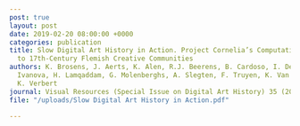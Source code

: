 ```yaml
---
post: true
layout: post
date: 2019-02-20 08:00:00 +0000
categories: publication
title: Slow Digital Art History in Action. Project Cornelia’s Computational Approach
  to 17th-Century Flemish Creative Communities
authors: K. Brosens, J. Aerts, K. Alen, R.J. Beerens, B. Cardoso, I. De Prekel, A.
  Ivanova, H. Lamqaddam, G. Molenberghs, A. Slegten, F. Truyen, K. Van der Stighelen,
  K. Verbert
journal: Visual Resources (Special Issue on Digital Art History) 35 (2019), pp. 105–124.
file: "/uploads/Slow Digital Art History in Action.pdf"

---
```


